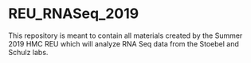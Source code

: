 # REU_RNASeq_2019
This repository is meant to contain all materials created by the Summer 2019 HMC REU which will analyze RNA Seq data from the Stoebel and Schulz labs.
